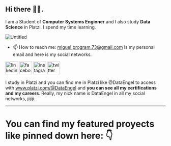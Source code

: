 ## Hi there 👋😄. 

I am a Student of **Computer Systems Enginner** and I also study **Data Science** in Platzi. I spend my time learning. 

![Untitled](https://user-images.githubusercontent.com/63415652/89370386-34626400-d6a6-11ea-8289-232a4ffd6c64.png)

* 📫 How to reach me: miguel.program.73@gmail.com is my personal email and here is my social networks. 

[<img src='https://cdn.jsdelivr.net/npm/simple-icons@3.0.1/icons/linkedin.svg' alt='linkedin' height='40'>](https://www.linkedin.com/in/dataengel/)  [<img src='https://cdn.jsdelivr.net/npm/simple-icons@3.0.1/icons/facebook.svg' alt='facebook' height='40'>](https://www.facebook.com/DataEngel/)  [<img src='https://cdn.jsdelivr.net/npm/simple-icons@3.0.1/icons/instagram.svg' alt='instagram' height='40'>](https://www.instagram.com/dataengel/?hl=es-la)  [<img src='https://cdn.jsdelivr.net/npm/simple-icons@3.0.1/icons/twitter.svg' alt='twitter' height='40'>](https://twitter.com/DataEngel) 

I study in Platzi and you can find me in Platzi like @DataEngel to access with www.platzi.com/@DataEngel and **you can see all my certifications and my careers**. Really, my nick name is DataEngel in all my social networks, jijiji. 

---

# You can find my featured proyects like pinned down here: 👇 
